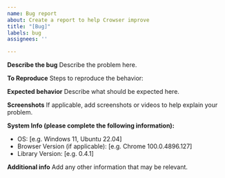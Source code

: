 ```yaml
---
name: Bug report
about: Create a report to help Crowser improve
title: "[Bug]"
labels: bug
assignees: ''

---
```


**Describe the bug**
Describe the problem here.

**To Reproduce**
Steps to reproduce the behavior:

**Expected behavior**
Describe what should be expected here.

**Screenshots**
If applicable, add screenshots or videos to help explain your problem.

**System Info (please complete the following information):**
 - OS: [e.g. Windows 11, Ubuntu 22.04]
 - Browser Version (if applicable): [e.g. Chrome 100.0.4896.127]
 - Library Version: [e.g. 0.4.1]

**Additional info**
Add any other information that may be relevant.
